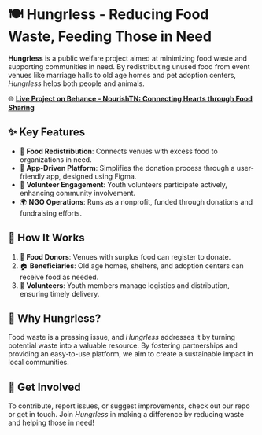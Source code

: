 # 🍽️ Hungrless - Reducing Food Waste, Feeding Those in Need

**Hungrless** is a public welfare project aimed at minimizing food waste and supporting communities in need. By redistributing unused food from event venues like marriage halls to old age homes and pet adoption centers, *Hungrless* helps both people and animals.

🌐 **[Live Project on Behance - NourishTN: Connecting Hearts through Food Sharing](https://www.behance.net/gallery/204405079/NourishTN-Connecting-Hearts-through-Food-Sharing)**

## ✨ Key Features
- 🥡 **Food Redistribution**: Connects venues with excess food to organizations in need.
- 📱 **App-Driven Platform**: Simplifies the donation process through a user-friendly app, designed using Figma.
- 👥 **Volunteer Engagement**: Youth volunteers participate actively, enhancing community involvement.
- 🌍 **NGO Operations**: Runs as a nonprofit, funded through donations and fundraising efforts.

## 🔄 How It Works
1. 🏢 **Food Donors**: Venues with surplus food can register to donate.
2. 🏠 **Beneficiaries**: Old age homes, shelters, and adoption centers can receive food as needed.
3. 🚛 **Volunteers**: Youth members manage logistics and distribution, ensuring timely delivery.

## 🤔 Why Hungrless?
Food waste is a pressing issue, and *Hungrless* addresses it by turning potential waste into a valuable resource. By fostering partnerships and providing an easy-to-use platform, we aim to create a sustainable impact in local communities.

## 💼 Get Involved
To contribute, report issues, or suggest improvements, check out our repo or get in touch. Join *Hungrless* in making a difference by reducing waste and helping those in need!

